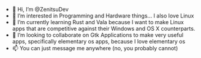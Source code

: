 - 👋 Hi, I’m @ZenitsuDev
- 👀 I’m interested in Programming and Hardware things... I also love Linux
- 🌱 I’m currently learning Rust and Vala because I want to make Linux apps that are competitive against their Windows and OS X counterparts.
- 💞️ I’m looking to collaborate on Gtk Applications to make very useful apps, specifically elementary os apps, because I love elementary os
- 📫 You can just message me anywhere (no, you probably cannot)

<!---
ZenitsuDev/ZenitsuDev is a ✨ special ✨ repository because its `README.md` (this file) appears on your GitHub profile.
You can click the Preview link to take a look at your changes.
--->
